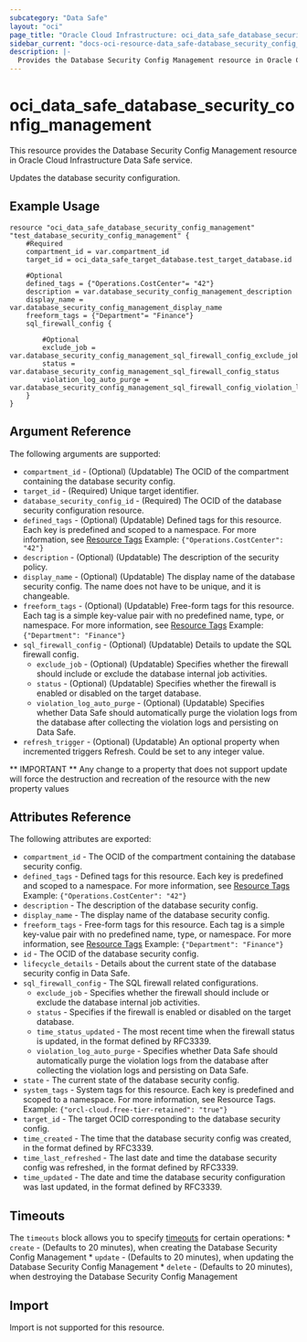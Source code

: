 ```yaml
---
subcategory: "Data Safe"
layout: "oci"
page_title: "Oracle Cloud Infrastructure: oci_data_safe_database_security_config_management"
sidebar_current: "docs-oci-resource-data_safe-database_security_config_management"
description: |-
  Provides the Database Security Config Management resource in Oracle Cloud Infrastructure Data Safe service
---
```


# oci_data_safe_database_security_config_management
This resource provides the Database Security Config Management resource in Oracle Cloud Infrastructure Data Safe service.

Updates the database security configuration.

## Example Usage

```hcl
resource "oci_data_safe_database_security_config_management" "test_database_security_config_management" {
	#Required
	compartment_id = var.compartment_id
	target_id = oci_data_safe_target_database.test_target_database.id
	
	#Optional
	defined_tags = {"Operations.CostCenter"= "42"}
	description = var.database_security_config_management_description
	display_name = var.database_security_config_management_display_name
	freeform_tags = {"Department"= "Finance"}
	sql_firewall_config {

		#Optional
		exclude_job = var.database_security_config_management_sql_firewall_config_exclude_job
		status = var.database_security_config_management_sql_firewall_config_status
		violation_log_auto_purge = var.database_security_config_management_sql_firewall_config_violation_log_auto_purge
	}
}
```

## Argument Reference

The following arguments are supported:

* `compartment_id` - (Optional) (Updatable) The OCID of the compartment containing the database security config.
* `target_id` - (Required) Unique target identifier.
* `database_security_config_id` - (Required) The OCID of the database security configuration resource.
* `defined_tags` - (Optional) (Updatable) Defined tags for this resource. Each key is predefined and scoped to a namespace. For more information, see [Resource Tags](https://docs.cloud.oracle.com/iaas/Content/General/Concepts/resourcetags.htm)  Example: `{"Operations.CostCenter": "42"}` 
* `description` - (Optional) (Updatable) The description of the security policy.
* `display_name` - (Optional) (Updatable) The display name of the database security config. The name does not have to be unique, and it is changeable.
* `freeform_tags` - (Optional) (Updatable) Free-form tags for this resource. Each tag is a simple key-value pair with no predefined name, type, or namespace. For more information, see [Resource Tags](https://docs.cloud.oracle.com/iaas/Content/General/Concepts/resourcetags.htm)  Example: `{"Department": "Finance"}` 
* `sql_firewall_config` - (Optional) (Updatable) Details to update the SQL firewall config. 
	* `exclude_job` - (Optional) (Updatable) Specifies whether the firewall should include or exclude the database internal job activities.
	* `status` - (Optional) (Updatable) Specifies whether the firewall is enabled or disabled on the target database.
	* `violation_log_auto_purge` - (Optional) (Updatable) Specifies whether Data Safe should automatically purge the violation logs  from the database after collecting the violation logs and persisting on Data Safe. 
* `refresh_trigger` - (Optional) (Updatable) An optional property when incremented triggers Refresh. Could be set to any integer value.


** IMPORTANT **
Any change to a property that does not support update will force the destruction and recreation of the resource with the new property values

## Attributes Reference

The following attributes are exported:

* `compartment_id` - The OCID of the compartment containing the database security config.
* `defined_tags` - Defined tags for this resource. Each key is predefined and scoped to a namespace. For more information, see [Resource Tags](https://docs.cloud.oracle.com/iaas/Content/General/Concepts/resourcetags.htm)  Example: `{"Operations.CostCenter": "42"}` 
* `description` - The description of the database security config.
* `display_name` - The display name of the database security config.
* `freeform_tags` - Free-form tags for this resource. Each tag is a simple key-value pair with no predefined name, type, or namespace. For more information, see [Resource Tags](https://docs.cloud.oracle.com/iaas/Content/General/Concepts/resourcetags.htm)  Example: `{"Department": "Finance"}` 
* `id` - The OCID of the database security config.
* `lifecycle_details` - Details about the current state of the database security config in Data Safe.
* `sql_firewall_config` - The SQL firewall related configurations. 
	* `exclude_job` - Specifies whether the firewall should include or exclude the database internal job activities.
	* `status` - Specifies if the firewall is enabled or disabled on the target database.
	* `time_status_updated` - The most recent time when the firewall status is updated, in the format defined by RFC3339.
	* `violation_log_auto_purge` - Specifies whether Data Safe should automatically purge the violation logs  from the database after collecting the violation logs and persisting on Data Safe. 
* `state` - The current state of the database security config.
* `system_tags` - System tags for this resource. Each key is predefined and scoped to a namespace. For more information, see Resource Tags. Example: `{"orcl-cloud.free-tier-retained": "true"}` 
* `target_id` - The target OCID corresponding to the database security config.
* `time_created` - The time that the database security config was created, in the format defined by RFC3339.
* `time_last_refreshed` - The last date and time the database security config was refreshed, in the format defined by RFC3339.
* `time_updated` - The date and time the database security configuration was last updated, in the format defined by RFC3339.

## Timeouts

The `timeouts` block allows you to specify [timeouts](https://registry.terraform.io/providers/oracle/oci/latest/docs/guides/changing_timeouts) for certain operations:
	* `create` - (Defaults to 20 minutes), when creating the Database Security Config Management
	* `update` - (Defaults to 20 minutes), when updating the Database Security Config Management
	* `delete` - (Defaults to 20 minutes), when destroying the Database Security Config Management


## Import

Import is not supported for this resource.

